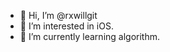 - 👋 Hi, I’m @rxwillgit
- 👀 I’m interested in iOS.
- 🌱 I’m currently learning algorithm.

<!---
rxwillgit/rxwillgit is a ✨ special ✨ repository because its `README.md` (this file) appears on your GitHub profile.
You can click the Preview link to take a look at your changes.
--->
